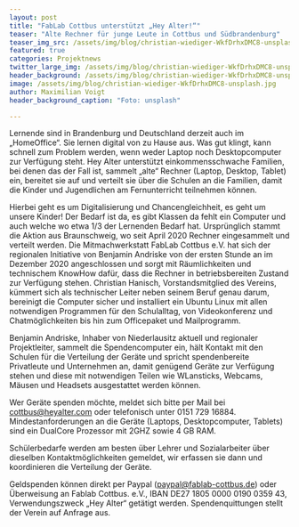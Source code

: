 ```yaml
---
layout: post
title: "FabLab Cottbus unterstützt „Hey Alter!“"
teaser: "Alte Rechner für junge Leute in Cottbus und Südbrandenburg"
teaser_img_src: /assets/img/blog/christian-wiediger-WkfDrhxDMC8-unsplash.jpg
featured: true
categories: Projektnews
twitter_large_img: /assets/img/blog/christian-wiediger-WkfDrhxDMC8-unsplash.jpg
header_background: /assets/img/blog/christian-wiediger-WkfDrhxDMC8-unsplash.jpg
image: /assets/img/blog/christian-wiediger-WkfDrhxDMC8-unsplash.jpg
author: Maximilian Voigt
header_background_caption: "Foto: unsplash"

---
```


Lernende sind in Brandenburg und Deutschland derzeit auch im „HomeOffice“. Sie lernen digital von zu Hause aus. Was gut klingt, kann schnell zum Problem werden, wenn weder Laptop noch Desktopcomputer zur Verfügung steht. Hey Alter unterstützt einkommensschwache Familien, bei denen das der Fall ist, sammelt „alte“ Rechner (Laptop, Desktop, Tablet) ein, bereitet sie auf und verteilt sie über die Schulen an die Familien, damit die Kinder und Jugendlichen am Fernunterricht teilnehmen können.

Hierbei geht es um Digitalisierung und Chancengleichheit, es geht um unsere Kinder! Der Bedarf ist da, es gibt Klassen da fehlt ein Computer und auch welche wo etwa 1/3 der Lernenden Bedarf hat. Ursprünglich stammt die Aktion aus Braunschweig, wo seit April 2020 Rechner eingesammelt und verteilt werden. Die Mitmachwerkstatt FabLab Cottbus e.V. hat sich der regionalen Initiative von Benjamin Andriske von der ersten Stunde an im Dezember 2020 angeschlossen und sorgt mit Räumlichkeiten und technischem KnowHow dafür, dass die Rechner in betriebsbereiten Zustand zur Verfügung stehen. Christian Hanisch, Vorstandsmitglied des Vereins, kümmert sich als technischer Leiter neben seinem Beruf genau darum, bereinigt die Computer sicher und installiert ein Ubuntu Linux mit allen notwendigen Programmen für den Schulalltag, von Videokonferenz und Chatmöglichkeiten bis hin zum Officepaket und Mailprogramm.

Benjamin Andriske, Inhaber von Niederlausitz aktuell und regionaler Projektleiter, sammelt die Spendencomputer ein, hält Kontakt mit den Schulen für die Verteilung der Geräte und spricht spendenbereite Privatleute und Unternehmen an, damit genügend Geräte zur Verfügung stehen und diese mit notwendigen Teilen wie WLansticks, Webcams, Mäusen und Headsets ausgestattet werden können.

Wer Geräte spenden möchte, meldet sich bitte per Mail bei cottbus@heyalter.com oder telefonisch unter 0151 729 16884. Mindestanforderungen an die Geräte (Laptops, Desktopcomputer, Tablets) sind ein DualCore Prozessor mit 2GHZ sowie 4 GB RAM.

Schülerbedarfe werden am besten über Lehrer und Sozialarbeiter über dieselben Kontaktmöglichkeiten gemeldet, wir erfassen sie dann und koordinieren die Verteilung der Geräte.

Geldspenden können direkt per Paypal (paypal@fablab-cottbus.de) oder Überweisung an Fablab Cottbus. e.V., IBAN DE27 1805 0000 0190 0359 43, Verwendungszweck „Hey Alter“ getätigt werden. Spendenquittungen stellt der Verein auf Anfrage aus.